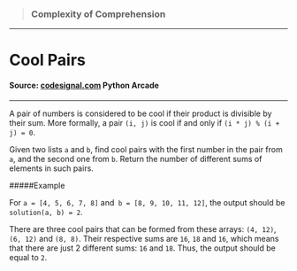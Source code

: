 > ### Complexity of Comprehension

---

# Cool Pairs

#### Source: [codesignal.com](https://codesignal.com/) Python Arcade

---

A pair of numbers is considered to be cool if their product is divisible by their sum. More formally, a pair `(i, j)` is cool if and only if `(i * j) % (i + j) = 0`.

Given two lists `a` and `b`, find cool pairs with the first number in the pair from `a`, and the second one from `b`. Return the number of different sums of elements in such pairs.

#####Example

For `a = [4, 5, 6, 7, 8]` and` b = [8, 9, 10, 11, 12]`,
the output should be
`solution(a, b) = 2`.

There are three cool pairs that can be formed from these arrays: `(4, 12)`, `(6, 12)` and `(8, 8)`. Their respective sums are `16`, `18` and `16`, which means that there are just 2 different sums: `16` and `18`. Thus, the output should be equal to `2`.

